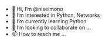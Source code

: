 - 👋 Hi, I’m @niseimono
- 👀 I’m interested in Python, Networks
- 🌱 I’m currently learning Python
- 💞️ I’m looking to collaborate on ...
- 📫 How to reach me ...

<!---
niseimono/niseimono is a ✨ special ✨ repository because its `README.md` (this file) appears on your GitHub profile.
You can click the Preview link to take a look at your changes.
--->
